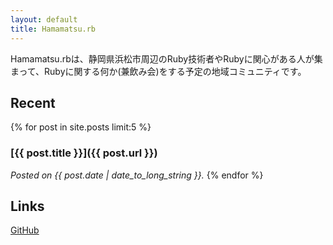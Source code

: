 ```yaml
---
layout: default
title: Hamamatsu.rb
---
```


Hamamatsu.rbは、静岡県浜松市周辺のRuby技術者やRubyに関心がある人が集まって、Rubyに関する何か(兼飲み会)をする予定の地域コミュニティです。

## Recent
{% for post in site.posts limit:5 %}
### [{{ post.title }}]({{ post.url }})
*Posted on {{ post.date | date_to_long_string }}.*
{% endfor %}

## Links
[GitHub](https://github.com/hamamatsu-rb)
